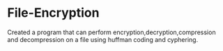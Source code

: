 # File-Encryption
Created a program that can perform encryption,decryption,compression and decompression on a file using huffman coding and cyphering.

